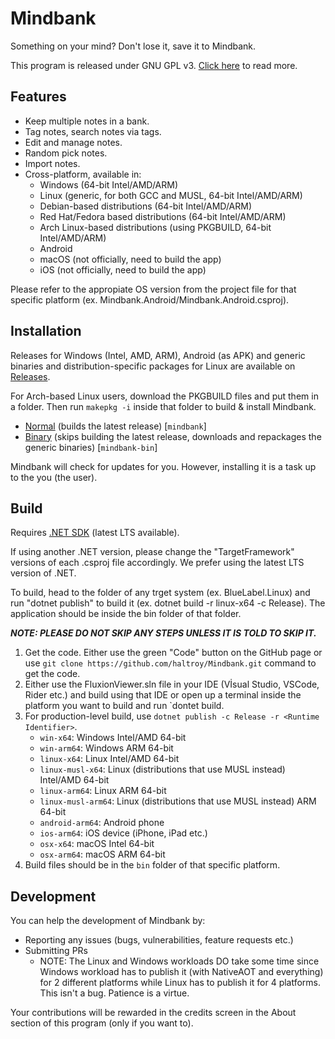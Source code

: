 # Mindbank

Something on your mind? Don't lose it, save it to Mindbank.

This program is released under GNU GPL v3. [Click here](./LICENSE) to read more.

## Features

- Keep multiple notes in a bank.
- Tag notes, search notes via tags.
- Edit and manage notes.
- Random pick notes.
- Import notes.
- Cross-platform, available in:
   - Windows (64-bit Intel/AMD/ARM)
   - Linux (generic, for both GCC and MUSL, 64-bit Intel/AMD/ARM)
   - Debian-based distributions (64-bit Intel/AMD/ARM)
   - Red Hat/Fedora based distributions (64-bit Intel/AMD/ARM)
   - Arch Linux-based distributions (using PKGBUILD, 64-bit Intel/AMD/ARM)
   - Android
   - macOS (not officially, need to build the app)
   - iOS (not officially, need to build the app)

Please refer to the appropiate OS version from the project file for that specific platform (ex. Mindbank.Android/Mindbank.Android.csproj).

## Installation

Releases for Windows (Intel, AMD, ARM), Android (as APK) and generic binaries and distribution-specific packages for Linux are available on [Releases](https://github.com/Haltroy/Mindbank/releases).

For Arch-based Linux users, download the PKGBUILD files and put them in a folder. Then run `makepkg -i` inside that folder to build & install Mindbank.
 - [Normal](https://raw.githubusercontent.com/Haltroy/Mindbank/refs/heads/main/linux/arch/main/PKGBUILD) (builds the latest release) [`mindbank`]
 - [Binary](https://raw.githubusercontent.com/Haltroy/Mindbank/refs/heads/main/linux/arch/bin/PKGBUILD) (skips building the latest release, downloads and repackages the generic binaries) [`mindbank-bin`]

Mindbank will check for updates for you. However, installing it is a task up to the you (the user).

## Build

Requires [.NET SDK](https://dotnet.microsoft.com) (latest LTS available).

If using another .NET version, please change the "TargetFramework" versions of each .csproj file accordingly. We prefer
using the latest LTS version of .NET.

To build, head to the folder of any trget system (ex. BlueLabel.Linux) and run "dotnet publish" to build it (ex. dotnet
build -r linux-x64 -c Release). The application should be inside the bin folder of that folder.

***NOTE: PLEASE DO NOT SKIP ANY STEPS UNLESS IT IS TOLD TO SKIP IT.***

1. Get the code. Either use the green "Code" button on the GitHub page or use `git clone https://github.com/haltroy/Mindbank.git` command to get the code.
2. Either use the FluxionViewer.sln file in your IDE (Vİsual Studio, VSCode, Rider etc.) and build using that IDE or open up a terminal inside the platform you want to build and run `dontet build.
3. For production-level build, use `dotnet publish -c Release -r <Runtime Identifier>`.
    - `win-x64`: Windows Intel/AMD 64-bit
    - `win-arm64`: Windows ARM 64-bit
    - `linux-x64`: Linux Intel/AMD 64-bit
    - `linux-musl-x64`: Linux (distributions that use MUSL instead) Intel/AMD 64-bit
    - `linux-arm64`: Linux ARM 64-bit
    - `linux-musl-arm64`: Linux (distributions that use MUSL instead) ARM 64-bit
    - `android-arm64`: Android phone
    - `ios-arm64`: iOS device (iPhone, iPad etc.)
    - `osx-x64`: macOS Intel 64-bit
    - `osx-arm64`: macOS ARM 64-bit
4. Build files should be in the `bin` folder of that specific platform.


## Development

You can help the development of Mindbank by:
 - Reporting any issues (bugs, vulnerabilities, feature requests etc.)
 - Submitting PRs
    - NOTE: The Linux and Windows workloads DO take some time since Windows workload has to publish it (with NativeAOT and everything) for 2 different platforms while Linux has to publish it for 4 platforms. This isn't a bug. Patience is a virtue.
    
Your contributions will be rewarded in the credits screen in the About section of this program (only if you want to).
